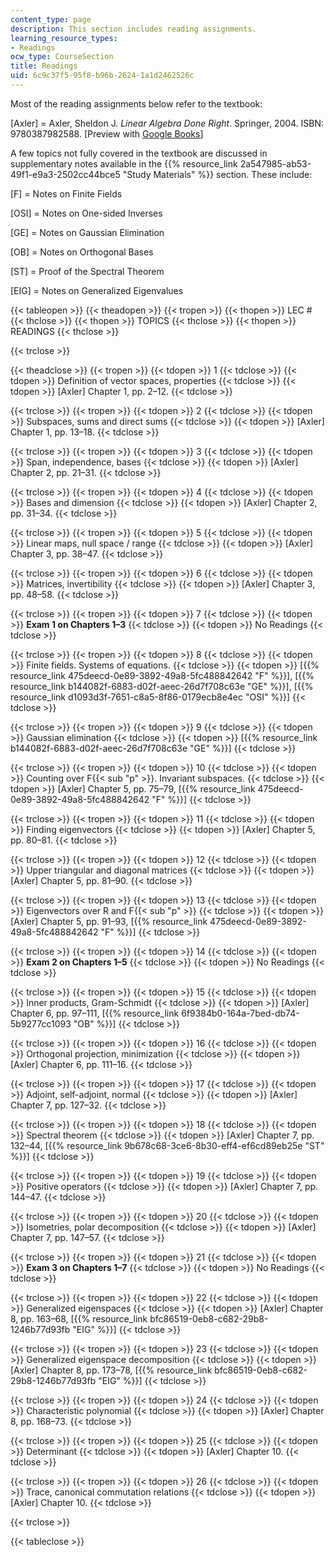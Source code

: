 ```yaml
---
content_type: page
description: This section includes reading assignments.
learning_resource_types:
- Readings
ocw_type: CourseSection
title: Readings
uid: 6c9c37f5-95f8-b96b-2624-1a1d2462526c
---
```


Most of the reading assignments below refer to the textbook:

\[Axler\] = Axler, Sheldon J. _Linear Algebra Done Right_. Springer, 2004. ISBN: 9780387982588. \[Preview with [Google Books](http://books.google.com/books?id=ovIYVIlithQC&pg=PAfrontcover)\]

A few topics not fully covered in the textbook are discussed in supplementary notes available in the {{% resource_link 2a547985-ab53-49f1-e9a3-2502cc44bce5 "Study Materials" %}} section. These include:

\[F\] = Notes on Finite Fields

\[OSI\] = Notes on One-sided Inverses

\[GE\] = Notes on Gaussian Elimination

\[OB\] = Notes on Orthogonal Bases

\[ST\] = Proof of the Spectral Theorem

\[EIG\] = Notes on Generalized Eigenvalues

{{< tableopen >}}
{{< theadopen >}}
{{< tropen >}}
{{< thopen >}}
LEC #
{{< thclose >}}
{{< thopen >}}
TOPICS
{{< thclose >}}
{{< thopen >}}
READINGS
{{< thclose >}}

{{< trclose >}}

{{< theadclose >}}
{{< tropen >}}
{{< tdopen >}}
1
{{< tdclose >}}
{{< tdopen >}}
Definition of vector spaces, properties
{{< tdclose >}}
{{< tdopen >}}
\[Axler\] Chapter 1, pp. 2–12.
{{< tdclose >}}

{{< trclose >}}
{{< tropen >}}
{{< tdopen >}}
2
{{< tdclose >}}
{{< tdopen >}}
Subspaces, sums and direct sums
{{< tdclose >}}
{{< tdopen >}}
\[Axler\] Chapter 1, pp. 13–18.
{{< tdclose >}}

{{< trclose >}}
{{< tropen >}}
{{< tdopen >}}
3
{{< tdclose >}}
{{< tdopen >}}
Span, independence, bases
{{< tdclose >}}
{{< tdopen >}}
\[Axler\] Chapter 2, pp. 21–31.
{{< tdclose >}}

{{< trclose >}}
{{< tropen >}}
{{< tdopen >}}
4
{{< tdclose >}}
{{< tdopen >}}
Bases and dimension
{{< tdclose >}}
{{< tdopen >}}
\[Axler\] Chapter 2, pp. 31–34.
{{< tdclose >}}

{{< trclose >}}
{{< tropen >}}
{{< tdopen >}}
5
{{< tdclose >}}
{{< tdopen >}}
Linear maps, null space / range
{{< tdclose >}}
{{< tdopen >}}
\[Axler\] Chapter 3, pp. 38–47.
{{< tdclose >}}

{{< trclose >}}
{{< tropen >}}
{{< tdopen >}}
6
{{< tdclose >}}
{{< tdopen >}}
Matrices, invertibility
{{< tdclose >}}
{{< tdopen >}}
\[Axler\] Chapter 3, pp. 48–58.
{{< tdclose >}}

{{< trclose >}}
{{< tropen >}}
{{< tdopen >}}
7
{{< tdclose >}}
{{< tdopen >}}
**Exam 1 on Chapters 1–3**
{{< tdclose >}}
{{< tdopen >}}
No Readings
{{< tdclose >}}

{{< trclose >}}
{{< tropen >}}
{{< tdopen >}}
8
{{< tdclose >}}
{{< tdopen >}}
Finite fields. Systems of equations.
{{< tdclose >}}
{{< tdopen >}}
\[{{% resource_link 475deecd-0e89-3892-49a8-5fc488842642 "F" %}}\], \[{{% resource_link b144082f-6883-d02f-aeec-26d7f708c63e "GE" %}}\], \[{{% resource_link d1093d3f-7651-c8a5-8f86-0179ecb8e4ec "OSI" %}}\]
{{< tdclose >}}

{{< trclose >}}
{{< tropen >}}
{{< tdopen >}}
9
{{< tdclose >}}
{{< tdopen >}}
Gaussian elimination
{{< tdclose >}}
{{< tdopen >}}
\[{{% resource_link b144082f-6883-d02f-aeec-26d7f708c63e "GE" %}}\]
{{< tdclose >}}

{{< trclose >}}
{{< tropen >}}
{{< tdopen >}}
10
{{< tdclose >}}
{{< tdopen >}}
Counting over F{{< sub "p" >}}. Invariant subspaces.
{{< tdclose >}}
{{< tdopen >}}
\[Axler\] Chapter 5, pp. 75–79, \[{{% resource_link 475deecd-0e89-3892-49a8-5fc488842642 "F" %}}\]
{{< tdclose >}}

{{< trclose >}}
{{< tropen >}}
{{< tdopen >}}
11
{{< tdclose >}}
{{< tdopen >}}
Finding eigenvectors
{{< tdclose >}}
{{< tdopen >}}
\[Axler\] Chapter 5, pp. 80–81.
{{< tdclose >}}

{{< trclose >}}
{{< tropen >}}
{{< tdopen >}}
12
{{< tdclose >}}
{{< tdopen >}}
Upper triangular and diagonal matrices
{{< tdclose >}}
{{< tdopen >}}
\[Axler\] Chapter 5, pp. 81–90.
{{< tdclose >}}

{{< trclose >}}
{{< tropen >}}
{{< tdopen >}}
13
{{< tdclose >}}
{{< tdopen >}}
Eigenvectors over R and F{{< sub "p" >}}
{{< tdclose >}}
{{< tdopen >}}
\[Axler\] Chapter 5, pp. 91–93, \[{{% resource_link 475deecd-0e89-3892-49a8-5fc488842642 "F" %}}\]
{{< tdclose >}}

{{< trclose >}}
{{< tropen >}}
{{< tdopen >}}
14
{{< tdclose >}}
{{< tdopen >}}
**Exam 2 on Chapters 1–5**
{{< tdclose >}}
{{< tdopen >}}
No Readings
{{< tdclose >}}

{{< trclose >}}
{{< tropen >}}
{{< tdopen >}}
15
{{< tdclose >}}
{{< tdopen >}}
Inner products, Gram-Schmidt
{{< tdclose >}}
{{< tdopen >}}
\[Axler\] Chapter 6, pp. 97–111, \[{{% resource_link 6f9384b0-164a-7bed-db74-5b9277cc1093 "OB" %}}\]
{{< tdclose >}}

{{< trclose >}}
{{< tropen >}}
{{< tdopen >}}
16
{{< tdclose >}}
{{< tdopen >}}
Orthogonal projection, minimization
{{< tdclose >}}
{{< tdopen >}}
\[Axler\] Chapter 6, pp. 111–16.
{{< tdclose >}}

{{< trclose >}}
{{< tropen >}}
{{< tdopen >}}
17
{{< tdclose >}}
{{< tdopen >}}
Adjoint, self-adjoint, normal
{{< tdclose >}}
{{< tdopen >}}
\[Axler\] Chapter 7, pp. 127–32.
{{< tdclose >}}

{{< trclose >}}
{{< tropen >}}
{{< tdopen >}}
18
{{< tdclose >}}
{{< tdopen >}}
Spectral theorem
{{< tdclose >}}
{{< tdopen >}}
\[Axler\] Chapter 7, pp. 132–44, \[{{% resource_link 9b678c68-3ce6-8b30-eff4-ef6cd89eb25e "ST" %}}\]
{{< tdclose >}}

{{< trclose >}}
{{< tropen >}}
{{< tdopen >}}
19
{{< tdclose >}}
{{< tdopen >}}
Positive operators
{{< tdclose >}}
{{< tdopen >}}
\[Axler\] Chapter 7, pp. 144–47.
{{< tdclose >}}

{{< trclose >}}
{{< tropen >}}
{{< tdopen >}}
20
{{< tdclose >}}
{{< tdopen >}}
Isometries, polar decomposition
{{< tdclose >}}
{{< tdopen >}}
\[Axler\] Chapter 7, pp. 147–57.
{{< tdclose >}}

{{< trclose >}}
{{< tropen >}}
{{< tdopen >}}
21
{{< tdclose >}}
{{< tdopen >}}
**Exam 3 on Chapters 1–7**
{{< tdclose >}}
{{< tdopen >}}
No Readings
{{< tdclose >}}

{{< trclose >}}
{{< tropen >}}
{{< tdopen >}}
22
{{< tdclose >}}
{{< tdopen >}}
Generalized eigenspaces
{{< tdclose >}}
{{< tdopen >}}
\[Axler\] Chapter 8, pp. 163–68, \[{{% resource_link bfc86519-0eb8-c682-29b8-1246b77d93fb "EIG" %}}\]
{{< tdclose >}}

{{< trclose >}}
{{< tropen >}}
{{< tdopen >}}
23
{{< tdclose >}}
{{< tdopen >}}
Generalized eigenspace decomposition
{{< tdclose >}}
{{< tdopen >}}
\[Axler\] Chapter 8, pp. 173–78, \[{{% resource_link bfc86519-0eb8-c682-29b8-1246b77d93fb "EIG" %}}\]
{{< tdclose >}}

{{< trclose >}}
{{< tropen >}}
{{< tdopen >}}
24
{{< tdclose >}}
{{< tdopen >}}
Characteristic polynomial
{{< tdclose >}}
{{< tdopen >}}
\[Axler\] Chapter 8, pp. 168–73.
{{< tdclose >}}

{{< trclose >}}
{{< tropen >}}
{{< tdopen >}}
25
{{< tdclose >}}
{{< tdopen >}}
Determinant
{{< tdclose >}}
{{< tdopen >}}
\[Axler\] Chapter 10.
{{< tdclose >}}

{{< trclose >}}
{{< tropen >}}
{{< tdopen >}}
26
{{< tdclose >}}
{{< tdopen >}}
Trace, canonical commutation relations
{{< tdclose >}}
{{< tdopen >}}
\[Axler\] Chapter 10.
{{< tdclose >}}

{{< trclose >}}

{{< tableclose >}}